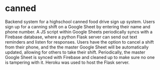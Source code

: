 # canned
Backend system for a highschool canned food drive sign up system. Users sign up for a canning shift on a Google Sheet by entering their name and phone number. A JS script within Google Sheets periodically syncs with a Firebase database, where a python Flask server can send out text reminders and listen for responses. Users have the option to cancel a shift from their phone, and the the master Google Sheet will be automatically updated, allowing for others to take their shift. Periodically, the master Google Sheet is synced with Firebase and cleaned up to make sure no one is tampering with it. Heroku was used to host the Flask server.  



